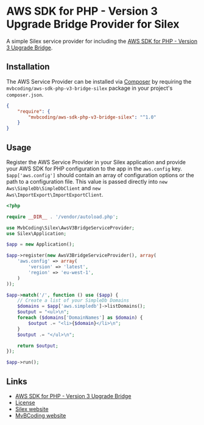 # AWS SDK for PHP - Version 3 Upgrade Bridge Provider for Silex


A simple Silex service provider for including the [AWS SDK for PHP - Version 3 Upgrade Bridge](https://github.com/aws/aws-sdk-php-v3-bridge).

## Installation

The AWS Service Provider can be installed via [Composer](http://getcomposer.org) by requiring the
`mvbcoding/aws-sdk-php-v3-bridge-silex` package in your project's `composer.json`.

```json
{
    "require": {
        "mvbcoding/aws-sdk-php-v3-bridge-silex": "^1.0"
    }
}
```

## Usage

Register the AWS Service Provider in your Silex application and provide your AWS SDK for PHP configuration to the app
in the `aws.config` key. `$app['aws.config']` should contain an array of configuration options or the path to a
configuration file. This value is passed directly into `new Aws\SimpleDb\SimpleDbClient` and `new Aws\ImportExport\ImportExportClient`.

```php
<?php

require __DIR__ . '/vendor/autoload.php';

use MvbCoding\Silex\AwsV3BridgeServiceProvider;
use Silex\Application;

$app = new Application();

$app->register(new AwsV3BridgeServiceProvider(), array(
    'aws.config' => array(
        'version' => 'latest',
        'region' => 'eu-west-1',
    )
));

$app->match('/', function () use ($app) {
    // Create a list of your SimpleDb Domains
    $domains = $app['aws.simpledb']->listDomains();
    $output = "<ul>\n";
    foreach ($domains['DomainNames'] as $domain) {
        $output .= "<li>{$domain}</li>\n";
    }
    $output .= "</ul>\n";

    return $output;
});

$app->run();
```

## Links

* [AWS SDK for PHP - Version 3 Upgrade Bridge](https://github.com/aws/aws-sdk-php-v3-bridge)
* [License](https://opensource.org/licenses/BSD-2-Clause)
* [Silex website](http://silex.sensiolabs.org)
* [MvBCoding website](http://www.mvbcoding.nl)


